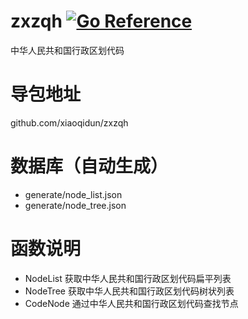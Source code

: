 # zxzqh [![Go Reference](https://pkg.go.dev/badge/github.com/xiaoqidun/zxzqh.svg)](https://pkg.go.dev/github.com/xiaoqidun/zxzqh)

中华人民共和国行政区划代码

# 导包地址

github.com/xiaoqidun/zxzqh

# 数据库（自动生成）

- generate/node_list.json
- generate/node_tree.json

# 函数说明

- NodeList 获取中华人民共和国行政区划代码扁平列表
- NodeTree 获取中华人民共和国行政区划代码树状列表
- CodeNode 通过中华人民共和国行政区划代码查找节点